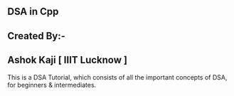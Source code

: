 ## DSA in Cpp
## Created By:-
Ashok Kaji [ IIIT Lucknow ]
---------------------------------------------------------------------------------------
This is a DSA Tutorial, which consists of all the important concepts of DSA, for beginners & intermediates.
